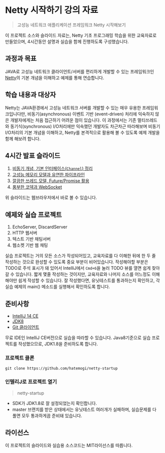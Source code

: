 #  Netty 시작하기 강의 자료

> 고성능 네트워크 애플리케이션 프레임워크 Netty 시작해보기

이 프로젝트 소스와 슬라이드 자료는, Netty 기초 프로그래밍 학습을 위한 교육자료로 만들었으며, 4시간동안
설명과 실습을 함께 진행하도록 구성했습니다.

## 과정과 목표

JAVA로 고성능 네트워크 클라이언트/서버를 편리하게 개발할 수 있는 프레임워크인 [Netty](http://netty.io)의 기본 개념을 이해하고 예제를 통해 연습합니다.

## 학습 내용과 대상자

Netty는 JAVA환경에서 고성능 네트워크 서버를 개발할 수 있는 매우 유용한 프레임워크입니다만, 비동기(asynchronous) 이벤트 기반 (event-driven) 처리에 익숙하지 않은 개발자에게는 처음 접근하기 어려운 점이 있습니다. 이 과정에서는 기존 멀티쓰레드와 동기식(synchronous) I/O처리에만 익숙했던 개발자도 차근차근 따라해보며 비동기 I/O처리의 기본 개념을 이해하고, Netty를 본격적으로 활용해 볼 수 있도록 예제 개발을 함께 해보려 합니다.

## 4시간 발표 슬라이드

1. [비동기 개념, 기본 인터페이스(```Channel```) 정리](http://hatemogi.github.io/netty-startup/)
1. [고성능 메모리 모델과 유연한 파이프라인](http://hatemogi.github.io/netty-startup/2.html)
1. [깔끔한 쓰레드 모델, Future/Promise 활용](http://hatemogi.github.io/netty-startup/3.html)
1. [풍부한 코덱과 WebSocket](http://hatemogi.github.io/netty-startup/4.html)

위 슬라이드는 웹브라우저에서 바로 볼 수 있습니다.

## 예제와 실습 프로젝트

1. EchoServer, DiscardServer
1. HTTP 웹서버
1. 텍스트 기반 채팅서버
1. 웹소켓 기반 웹 채팅

실습 프로젝트는 거의 모든 소스가 작성되어있고, 교육자료를 다 이해한 뒤에 한 두 줄 작성하는 것으로
완성할 수 있도록 중요 부분이 비어있습니다. 작성해야할 부분은 TODO로 주석 표시가 돼 있어서
IntelliJ에서 ```Cmd+6```을 눌러 TODO 뷰를 열면 쉽게 찾아갈 수 있습니다.
짧게 몇줄 작성하는 것이지만, 교육자료와 나머지 소스를 어느정도 이해해야만 쉽게 작성할 수 있습니다.
잘 작성했다면, 유닛테스트를 통과하는지 확인하고, 각 실습 예제의 main() 메소드를 실행해서 확인하도록
합니다.

## 준비사항

* [IntelliJ 14 CE](https://www.jetbrains.com/idea/download/)
* [JDK8](https://jdk8.java.net/download.html)
* [Git 클라이언트](http://git-scm.com/downloads)

무료 IDE인 IntelliJ CE버전으로 실습을 따라할 수 있습니다. Java8기준으로 실습 프로젝트를
작성했으므로, JDK1.8을 준비하도록 합니다.

### 프로젝트 클론

```
git clone https://github.com/hatemogi/netty-startup
```

### 인텔리J로 프로젝트 열기

> netty-startup

* SDK가 JDK1.8로 잘 설정되었는지 확인합니다.
* master 브랜치를 받은 상태에서는 유닛테스트 여러개가 실패하며, 실습문제를 다 풀면 모두 통과하게끔 준비돼 있습니다.

## 라이선스

이 프로젝트의 슬라이드와 실습용 소스코드는 MIT라이선스를 따릅니다.
